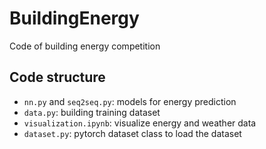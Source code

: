 # BuildingEnergy
Code of building energy competition

## Code structure
+ `nn.py` and `seq2seq.py`: models for energy prediction
+ `data.py`: building training dataset
+ `visualization.ipynb`: visualize energy and weather data
+ `dataset.py`: pytorch dataset class to load the dataset

  
